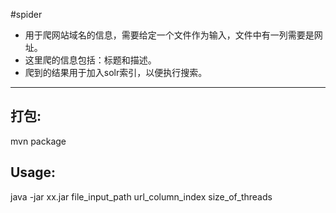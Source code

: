 #spider
* 用于爬网站域名的信息，需要给定一个文件作为输入，文件中有一列需要是网址。
* 这里爬的信息包括：标题和描述。
* 爬到的结果用于加入solr索引，以便执行搜索。
***
## 打包:
mvn package
## Usage:
java -jar xx.jar file_input_path url_column_index size_of_threads